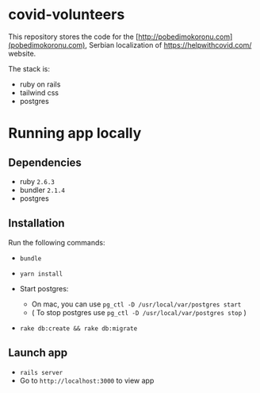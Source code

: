 # covid-volunteers

This repository stores the code for the [http://pobedimokoronu.com](pobedimokoronu.com), Serbian localization of https://helpwithcovid.com/ website.

The stack is:
- ruby on rails
- tailwind css
- postgres 

# Running app locally

## Dependencies
- ruby `2.6.3`
- bundler `2.1.4`
- postgres

## Installation
Run the following commands:
- `bundle`
- `yarn install`

- Start postgres:
  - On mac, you can use `pg_ctl -D /usr/local/var/postgres start`
  - ( To stop postgres use `pg_ctl -D /usr/local/var/postgres stop` )

- `rake db:create && rake db:migrate`

## Launch app
- `rails server`
- Go to `http://localhost:3000` to view app

